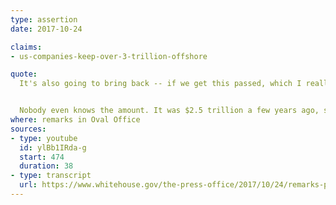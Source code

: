 ```yaml
---
type: assertion
date: 2017-10-24

claims:
- us-companies-keep-over-3-trillion-offshore

quote:
  It's also going to bring back -- if we get this passed, which I really believe we will -- I think we have to, as a country -- it's going to bring back, I would say, $4 trillion back into this country, which right now cannot come back. It's being spent in other countries. Money that wants to come back into the United States cannot come back, but under our plan, that money will flow back in. It will be very quick, and it will be very easy. And it's a lot of money.


  Nobody even knows the amount. It was $2.5 trillion a few years ago, so I would say now it's got to be close to $4 trillion or maybe above that number. We'll find out soon because it's going to come back very, very rapidly.
where: remarks in Oval Office
sources:
- type: youtube
  id: ylBb1IRda-g
  start: 474
  duration: 38
- type: transcript
  url: https://www.whitehouse.gov/the-press-office/2017/10/24/remarks-president-trump-and-secretary-commerce-wilbur-ross-minority
---
```

